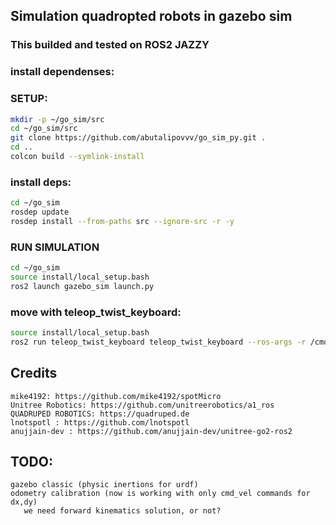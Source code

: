 ## Simulation quadropted robots in gazebo sim

### This builded and tested on ROS2 JAZZY


### install dependenses:



### SETUP:

```bash
mkdir -p ~/go_sim/src
cd ~/go_sim/src
git clone https://github.com/abutalipovvv/go_sim_py.git .
cd ..
colcon build --symlink-install
```

### install deps:
```bash
cd ~/go_sim
rosdep update
rosdep install --from-paths src --ignore-src -r -y
```

### RUN SIMULATION

```bash
cd ~/go_sim
source install/local_setup.bash
ros2 launch gazebo_sim launch.py
```


### move with teleop_twist_keyboard:
```bash
source install/local_setup.bash
ros2 run teleop_twist_keyboard teleop_twist_keyboard --ros-args -r /cmd_vel:=/<robot_namespace>/cmd_vel
```


## Credits

    mike4192: https://github.com/mike4192/spotMicro
    Unitree Robotics: https://github.com/unitreerobotics/a1_ros
    QUADRUPED ROBOTICS: https://quadruped.de
    lnotspotl : https://github.com/lnotspotl
    anujjain-dev : https://github.com/anujjain-dev/unitree-go2-ros2

## TODO:
    gazebo classic (physic inertions for urdf)
    odometry calibration (now is working with only cmd_vel commands for dx,dy)
       we need forward kinematics solution, or not?
